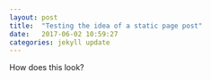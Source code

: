 ```yaml
---
layout: post
title:  "Testing the idea of a static page post"
date:   2017-06-02 10:59:27
categories: jekyll update
---
```


How does this look?
